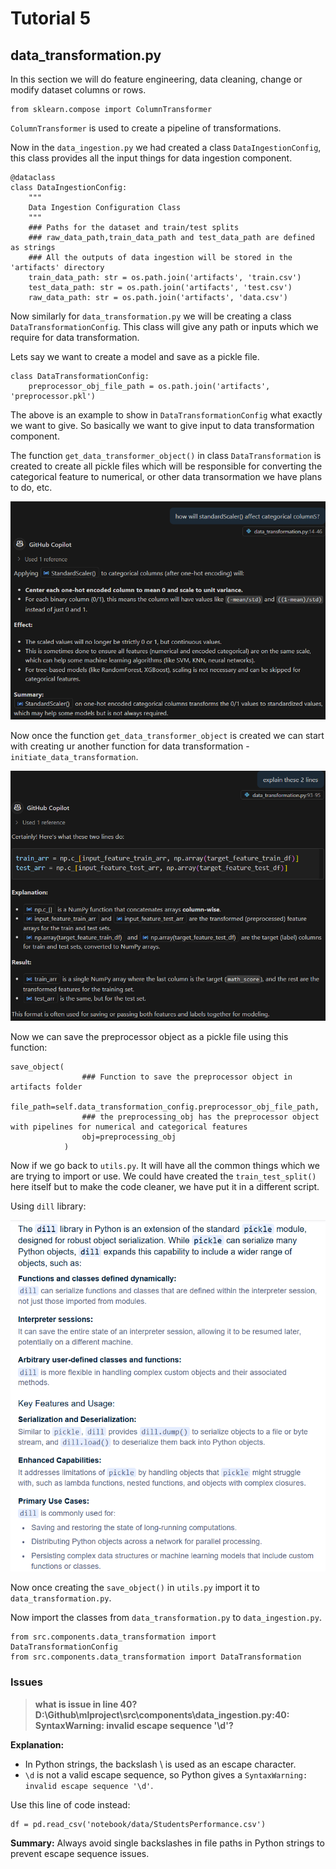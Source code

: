 # Tutorial 5

## __data_transformation.py__

In this section we will do feature engineering, data cleaning, change or modify dataset columns or rows. 

```
from sklearn.compose import ColumnTransformer

```

`ColumnTransformer` is used to create a pipeline of transformations.

Now in the `data_ingestion.py` we had created a class `DataIngestionConfig`, this class provides all the input things for data ingestion component. 

```
@dataclass
class DataIngestionConfig:
    """
    Data Ingestion Configuration Class
    """
    ### Paths for the dataset and train/test splits
    ### raw_data_path,train_data_path and test_data_path are defined as strings
    ### All the outputs of data ingestion will be stored in the 'artifacts' directory
    train_data_path: str = os.path.join('artifacts', 'train.csv')
    test_data_path: str = os.path.join('artifacts', 'test.csv')
    raw_data_path: str = os.path.join('artifacts', 'data.csv')
```

Now similarly for `data_transformation.py` we will be creating a class `DataTransformationConfig`. This class will give any path or inputs which we require for data transformation.

Lets say we want to create a model and save as a pickle file.

```
class DataTransformationConfig:
    preprocessor_obj_file_path = os.path.join('artifacts', 'preprocessor.pkl')
```

The above is an example to show in `DataTransformationConfig` what exactly we want to give. So basically we want to give input to data transformation component.

The function `get_data_transformer_object()` in class `DataTransformation` is created to create all pickle files which will be responsible for converting the categorical feature to numerical, or other data transormation we have plans to do, etc.

![](images/5.png)

Now once the function `get_data_transformer_object` is created we can start with creating ur another function for data transformation - `initiate_data_transformation`.


![](images/6.png)

Now we can save the preprocessor object as a pickle file using this function:

```
save_object(
                ### Function to save the preprocessor object in artifacts folder
                file_path=self.data_transformation_config.preprocessor_obj_file_path,
                ### the preprocessing_obj has the preprocessor object with pipelines for numerical and categorical features
                obj=preprocessing_obj
            )
```

Now if we go back to `utils.py`. It will have all the common things which we are trying to import or use. We could have created the `train_test_split()` here itself but to make the code cleaner, we have put it in a different script.

Using `dill` library:

![](images/7.png)

Now once creating the `save_object()` in `utils.py` import it to `data_transformation.py`.

Now import the classes from `data_transformation.py` to `data_ingestion.py`.

```
from src.components.data_transformation import DataTransformationConfig
from src.components.data_transformation import DataTransformation
```

### Issues

> __what is issue in line 40? D:\Github\mlproject\src\components\data_ingestion.py:40: SyntaxWarning: invalid escape sequence '\d'?__

__Explanation:__

- In Python strings, the backslash \ is used as an escape character.
- `\d` is not a valid escape sequence, so Python gives a `SyntaxWarning: invalid escape sequence '\d'`.

Use this line of code instead:

```
df = pd.read_csv('notebook/data/StudentsPerformance.csv')
```

__Summary:__
Always avoid single backslashes in file paths in Python strings to prevent escape sequence issues.






